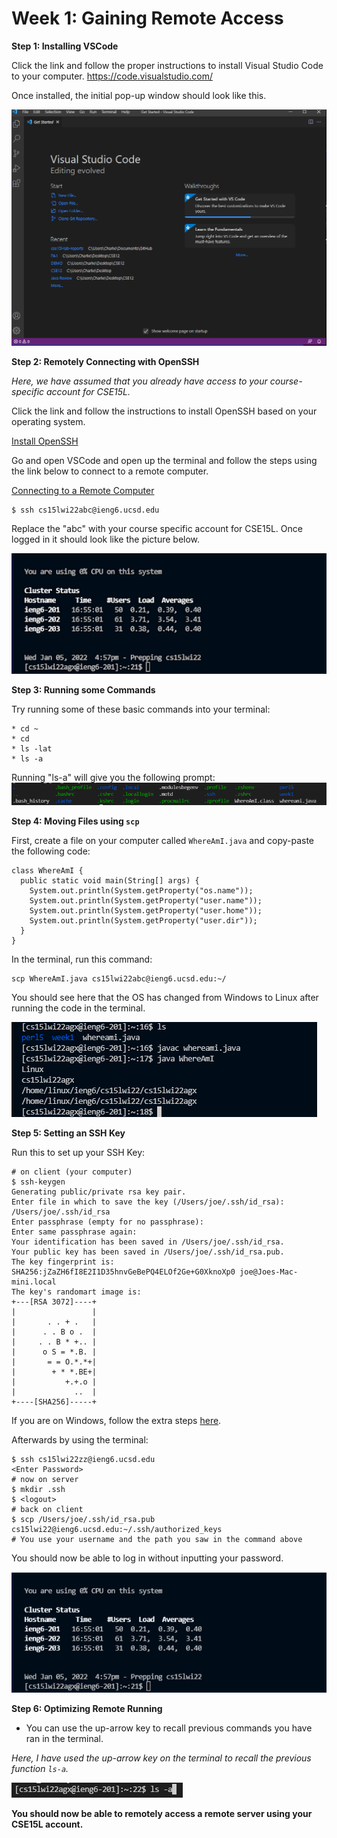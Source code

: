 # Week 1: Gaining Remote Access

**Step 1: Installing VSCode**

Click the link and follow the proper instructions to install Visual Studio Code to your computer. 
https://code.visualstudio.com/

Once installed, the initial pop-up window should look like this. 

![Image](vscodetut.PNG)

**Step 2: Remotely Connecting with OpenSSH**

*Here, we have assumed that you already have access to your course-specific account for CSE15L.*

Click the link and follow the instructions to install OpenSSH based on your operating system.

[Install OpenSSH](docs.microsoft.com/en-us/windows-server/administration/openssh/openssh_install_firstuse)

Go and open VSCode and open up the terminal and follow the steps using the link below to connect to a remote computer. 

[Connecting to a Remote Computer](https://code.visualstudio.com/docs/remote/ssh#_connect-to-a-remote-host)

```
$ ssh cs15lwi22abc@ieng6.ucsd.edu
```
Replace the "abc" with your course specific account for CSE15L. Once logged in it should look like the picture below. 

![Image](examplepic.png)

**Step 3: Running some Commands**

Try running some of these basic commands into your terminal:
```
* cd ~
* cd
* ls -lat
* ls -a
```
Running "ls-a" will give you the following prompt: 
![Image](basiccommandex.PNG)

**Step 4: Moving Files using `scp`**

First, create a file on your computer called `WhereAmI.java` and copy-paste the following code:

```
class WhereAmI {
  public static void main(String[] args) {
    System.out.println(System.getProperty("os.name"));
    System.out.println(System.getProperty("user.name"));
    System.out.println(System.getProperty("user.home"));
    System.out.println(System.getProperty("user.dir"));
  }
}
```
In the terminal, run this command:
```
scp WhereAmI.java cs15lwi22abc@ieng6.ucsd.edu:~/
```
You should see here that the OS has changed from Windows to Linux after running the code in the terminal.

![Image](lol.PNG)

**Step 5: Setting an SSH Key**


Run this to set up your SSH Key:
```
# on client (your computer)
$ ssh-keygen
Generating public/private rsa key pair.
Enter file in which to save the key (/Users/joe/.ssh/id_rsa): /Users/joe/.ssh/id_rsa
Enter passphrase (empty for no passphrase): 
Enter same passphrase again: 
Your identification has been saved in /Users/joe/.ssh/id_rsa.
Your public key has been saved in /Users/joe/.ssh/id_rsa.pub.
The key fingerprint is:
SHA256:jZaZH6fI8E2I1D35hnvGeBePQ4ELOf2Ge+G0XknoXp0 joe@Joes-Mac-mini.local
The key's randomart image is:
+---[RSA 3072]----+
|                 |
|       . . + .   |
|      . . B o .  |
|     . . B * +.. |
|      o S = *.B. |
|       = = O.*.*+|
|        + * *.BE+|
|           +.+.o |
|             ..  |
+----[SHA256]-----+
```

If you are on Windows, follow the extra steps [here](https://docs.microsoft.com/en-us/windows-server/administration/openssh/openssh_keymanagement#user-key-generation).

Afterwards by using the terminal:
```
$ ssh cs15lwi22zz@ieng6.ucsd.edu
<Enter Password>
# now on server
$ mkdir .ssh
$ <logout>
# back on client
$ scp /Users/joe/.ssh/id_rsa.pub cs15lwi22@ieng6.ucsd.edu:~/.ssh/authorized_keys
# You use your username and the path you saw in the command above
```
You should now be able to log in without inputting your password.

![Image](lol2.PNG)

**Step 6: Optimizing Remote Running**

- You can use the up-arrow key to recall previous commands you have ran in the terminal.

*Here, I have used the up-arrow key on the terminal to recall the previous function `ls-a`.*

![Image](lol3.PNG)


**You should now be able to remotely access a remote server using your CSE15L account.**







